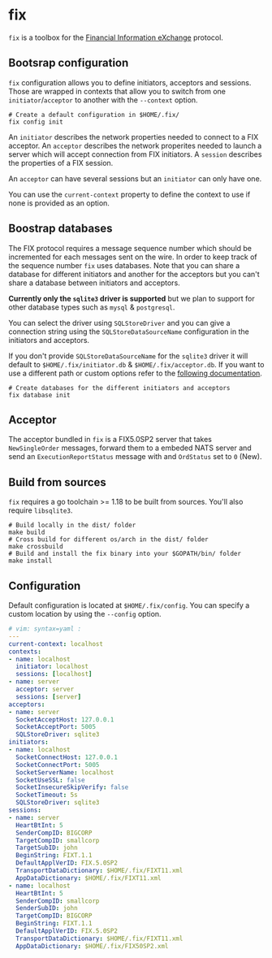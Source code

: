 # fix

`fix` is a toolbox for the [Financial Information eXchange](https://www.onixs.biz/fix-protocol.html) protocol.

## Bootsrap configuration

`fix` configuration allows you to define initiators, acceptors and sessions. Those
are wrapped in contexts that allow you to switch from one `initiator`/`acceptor` to another
with the `--context` option.

```shell
# Create a default configuration in $HOME/.fix/
fix config init
```

An `initiator` describes the network properties needed to connect to a FIX acceptor.
An `acceptor` describes the network properites needed to launch a server which will
accept connection from FIX initiators.
A `session` describes the properties of a FIX session.

An `acceptor` can have several sessions but an `initiator` can only have one.

You can use the `current-context` property to define the context to use if none is
provided as an option.

## Boostrap databases

The FIX protocol requires a message sequence number which should be incremented for
each messages sent on the wire. In order to keep track of the sequence number `fix`
uses databases. Note that you can share a database for different initiators and another
for the acceptors but you can't share a database between initiators and acceptors.

**Currently only the `sqlite3` driver is supported** but we plan to support for 
other database types such as `mysql` & `postgresql`.

You can select the driver using `SQLStoreDriver` and you can give a connection string
using the `SQLStoreDataSourceName` configuration in the initiators and acceptors.

If you don't provide `SQLStoreDataSourceName` for the `sqlite3` driver it will default
to `$HOME/.fix/initiator.db` & `$HOME/.fix/acceptor.db`. If you want to use a different
path or custom options refer to the [following documentation](https://github.com/mattn/go-sqlite3#usage-1).

```shell
# Create databases for the different initiators and acceptors
fix database init
```

## Acceptor

The acceptor bundled in `fix` is a FIX5.0SP2 server that takes `NewSingleOrder`
messages, forward them to a embeded NATS server and send an `ExecutionReportStatus`
message with and `OrdStatus` set to `0` (New).

## Build from sources

`fix` requires a go toolchain >= 1.18 to be built from sources. You'll also require `libsqlite3`.

```shell
# Build locally in the dist/ folder
make build
# Cross build for different os/arch in the dist/ folder
make crossbuild
# Build and install the fix binary into your $GOPATH/bin/ folder
make install
```

## Configuration

Default configuration is located at `$HOME/.fix/config`. You can specify a custom
location by using the `--config` option.

```yaml
# vim: syntax=yaml :
---
current-context: localhost
contexts:
- name: localhost
  initiator: localhost
  sessions: [localhost]
- name: server
  acceptor: server
  sessions: [server]
acceptors:
- name: server
  SocketAcceptHost: 127.0.0.1
  SocketAcceptPort: 5005
  SQLStoreDriver: sqlite3
initiators:
- name: localhost
  SocketConnectHost: 127.0.0.1
  SocketConnectPort: 5005
  SocketServerName: localhost
  SocketUseSSL: false
  SocketInsecureSkipVerify: false
  SocketTimeout: 5s
  SQLStoreDriver: sqlite3
sessions:
- name: server
  HeartBtInt: 5
  SenderCompID: BIGCORP
  TargetCompID: smallcorp
  TargetSubID: john
  BeginString: FIXT.1.1
  DefaultApplVerID: FIX.5.0SP2
  TransportDataDictionary: $HOME/.fix/FIXT11.xml
  AppDataDictionary: $HOME/.fix/FIXT11.xml
- name: localhost
  HeartBtInt: 5
  SenderCompID: smallcorp
  SenderSubID: john
  TargetCompID: BIGCORP
  BeginString: FIXT.1.1
  DefaultApplVerID: FIX.5.0SP2
  TransportDataDictionary: $HOME/.fix/FIXT11.xml
  AppDataDictionary: $HOME/.fix/FIX50SP2.xml
```
